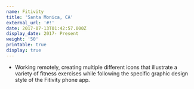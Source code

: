 ```yaml
---
name: Fitivity
title: 'Santa Monica, CA'
external_url: '#!'
date: 2017-07-13T01:42:57.000Z
display_date: 2017- Present
weight: '50'
printable: true
display: true
---
```

* Working remotely, creating multiple different icons that illustrate a variety of fitness exercises while following the specific graphic design style of the Fitivity phone app.
